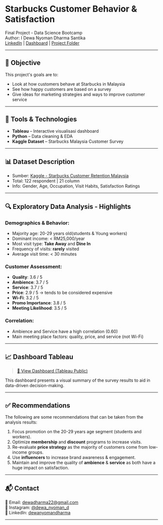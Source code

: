 # Starbucks Customer Behavior & Satisfaction

Final Project - Data Science Bootcamp  
Author: I Dewa Nyoman Dharma Santika  
[LinkedIn](http://www.linkedin.com/in/dewanyomandharma) | [Dashboard](https://public.tableau.com/views/StarbucksSurveyDashboard_17437684285300/SurveyDashboard) | [Project Folder](https://drive.google.com/drive/folders/1p_Xk9Vp0Ynf3AtRgS-yWK5lYZj3EKtmA?usp=sharing)

---

## 📌 Objective
This project's goals are to:
- Look at how customers behave at Starbucks in Malaysia
- See how happy customers are based on a survey
- Give ideas for marketing strategies and ways to improve customer service

---

## 🧰 Tools & Technologies
- **Tableau** – Interactive visualisasi dashboard
- **Python** – Data cleaning & EDA
- **Kaggle Dataset** – Starbucks Malaysia Customer Survey

---

## 📊 Dataset Description
- Sumber: [Kaggle - Starbucks Customer Retention Malaysia](https://www.kaggle.com/datasets/mahirahmzh/starbucks-customer-retention-malaysia-survey)
- Total: 122 respondent | 21 column
- Info: Gender, Age, Occupation, Visit Habits, Satisfaction Ratings

---

## 🔍 Exploratory Data Analysis - Highlights

### Demographics & Behavior:
- Majority age: 20-29 years old(students & Young workers)
- Dominant income: < RM25,000/year
- Most visit type: **Take Away** and **Dine In**
- Frequency of visits: **rarely** visited
- Average visit time: < 30 minutes

### Customer Assessment:
- **Quality**: 3.6 / 5
- **Ambience**: 3.7 / 5
- **Service**: 3.7 / 5
- **Price**: 2.9 / 5 → tends to be considered expensive
- **Wi-Fi**: 3.2 / 5
- **Promo Importance**: 3.8 / 5
- **Meeting Likelihood**: 3.5 / 5

### Correlation:
- Ambience and Service have a high correlation (0.60)
- Main meeting place factors: quality, price, and service (not Wi-Fi)

---

## 📈 Dashboard Tableau
> [🔗 View Dashboard (Tableau Public)](https://public.tableau.com/views/StarbucksSurveyDashboard_17437684285300/SurveyDashboard)

This dashboard presents a visual summary of the survey results to aid in data-driven decision-making.

---

## ✅ Recommendations
The following are some recommendations that can be taken from the analysis results:
1. Focus promotion on the 20-29 years age segment (students and workers).
2. Optimize **membership** and **discount** programs to increase visits.
3. Re-evaluate **price strategy** as the majority of customers come from low-income groups.
4. Use **influencers** to increase brand awareness & engagement.
5. Maintain and improve the quality of **ambience** & **service** as both have a huge impact on satisfaction.

---

## 📬 Contact
📧 Email: [dewadharma22@gmail.com](mailto:dewadharma22@gmail.com)  
📸 Instagram: [@dewa_nyoman_d](https://www.instagram.com/dewa_nyoman_d/)  
💼 LinkedIn: [dewanyomandharma](http://www.linkedin.com/in/dewanyomandharma)

---
